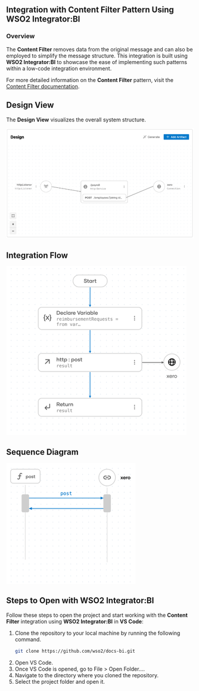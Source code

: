 ## Integration with  Content Filter Pattern Using WSO2 Integrator:BI

### Overview

The **Content Filter** removes data from the original message and can also be employed to simplify the message structure.
This integration is built using **WSO2 Integrator:BI** to showcase the ease of implementing such patterns within a low-code integration environment.

For more detailed information on the **Content Filter** pattern, visit the [ Content Filter documentation](https://www.enterpriseintegrationpatterns.com/patterns/messaging/ContentFilter.html).

## Design View

The **Design View** visualizes the overall system structure.

![Design View](design.png)

## Integration Flow

![Flow Diagram](flow.png)

## Sequence Diagram

![Flow Diagram](sequence.png)

## Steps to Open with WSO2 Integrator:BI

Follow these steps to open the project and start working with the **Content Filter** integration using **WSO2 Integrator:BI** in **VS Code**:

1. Clone the repository to your local machine by running the following command.
   ```bash
   git clone https://github.com/wso2/docs-bi.git

2. Open VS Code.
3. Once VS Code is opened, go to File > Open Folder....
4. Navigate to the directory where you cloned the repository.
5. Select the project folder and open it.
